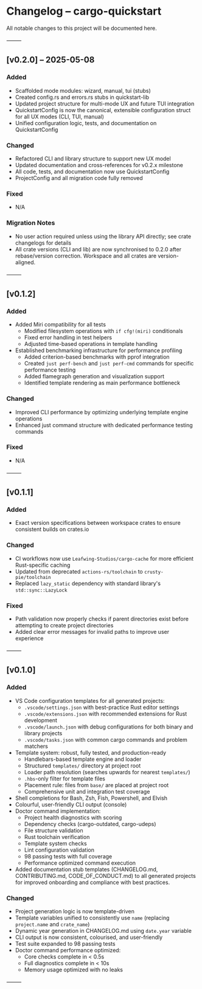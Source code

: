 # Changelog – cargo-quickstart

All notable changes to this project will be documented here.

⸻

## [v0.2.0] – 2025-05-08

### Added

-   Scaffolded mode modules: wizard, manual, tui (stubs)
-   Created config.rs and errors.rs stubs in quickstart-lib
-   Updated project structure for multi-mode UX and future TUI integration
-   QuickstartConfig is now the canonical, extensible configuration struct for all UX modes (CLI, TUI, manual)
-   Unified configuration logic, tests, and documentation on QuickstartConfig

### Changed

-   Refactored CLI and library structure to support new UX model
-   Updated documentation and cross-references for v0.2.x milestone
-   All code, tests, and documentation now use QuickstartConfig
-   ProjectConfig and all migration code fully removed

### Fixed

-   N/A

### Migration Notes

-   No user action required unless using the library API directly; see crate changelogs for details
-   All crate versions (CLI and lib) are now synchronised to 0.2.0 after rebase/version correction. Workspace and all crates are version-aligned.

⸻

## [v0.1.2]

### Added

-   Added Miri compatibility for all tests
    -   Modified filesystem operations with `if cfg!(miri)` conditionals
    -   Fixed error handling in test helpers
    -   Adjusted time-based operations in template handling
-   Established benchmarking infrastructure for performance profiling
    -   Added criterion-based benchmarks with pprof integration
    -   Created `just perf-bench` and `just perf-cmd` commands for specific performance testing
    -   Added flamegraph generation and visualization support
    -   Identified template rendering as main performance bottleneck

### Changed

-   Improved CLI performance by optimizing underlying template engine operations
-   Enhanced just command structure with dedicated performance testing commands

### Fixed

-   N/A

⸻

## [v0.1.1]

### Added

-   Exact version specifications between workspace crates to ensure consistent builds on crates.io

### Changed

-   CI workflows now use `Leafwing-Studios/cargo-cache` for more efficient Rust-specific caching
-   Updated from deprecated `actions-rs/toolchain` to `crusty-pie/toolchain`
-   Replaced `lazy_static` dependency with standard library's `std::sync::LazyLock`

### Fixed

-   Path validation now properly checks if parent directories exist before attempting to create project directories
-   Added clear error messages for invalid paths to improve user experience

⸻

## [v0.1.0]

### Added

-   VS Code configuration templates for all generated projects:
    -   `.vscode/settings.json` with best-practice Rust editor settings
    -   `.vscode/extensions.json` with recommended extensions for Rust development
    -   `.vscode/launch.json` with debug configurations for both binary and library projects
    -   `.vscode/tasks.json` with common cargo commands and problem matchers
-   Template system: robust, fully tested, and production-ready
    -   Handlebars-based template engine and loader
    -   Structured `templates/` directory at project root
    -   Loader path resolution (searches upwards for nearest `templates/`)
    -   `.hbs`-only filter for template files
    -   Placement rule: files from `base/` are placed at project root
    -   Comprehensive unit and integration test coverage
-   Shell completions for Bash, Zsh, Fish, Powershell, and Elvish
-   Colourful, user-friendly CLI output (console)
-   Doctor command implementation:
    -   Project health diagnostics with scoring
    -   Dependency checks (cargo-outdated, cargo-udeps)
    -   File structure validation
    -   Rust toolchain verification
    -   Template system checks
    -   Lint configuration validation
    -   98 passing tests with full coverage
    -   Performance optimized command execution
-   Added documentation stub templates (CHANGELOG.md, CONTRIBUTING.md, CODE_OF_CONDUCT.md) to all generated projects for improved onboarding and compliance with best practices.

### Changed

-   Project generation logic is now template-driven
-   Template variables unified to consistently use `name` (replacing `project.name` and `crate_name`)
-   Dynamic year generation in CHANGELOG.md using `date.year` variable
-   CLI output is now consistent, colourised, and user-friendly
-   Test suite expanded to 98 passing tests
-   Doctor command performance optimized:
    -   Core checks complete in < 0.5s
    -   Full diagnostics complete in < 10s
    -   Memory usage optimized with no leaks

⸻
